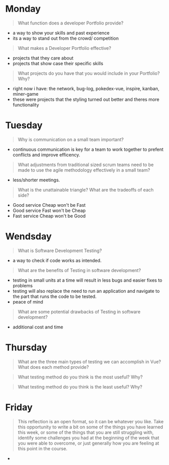 # Monday
>What function does a developer Portfolio provide?
- a way to show your skills and past experience
- its a way to stand out from the crowd/ competition

>What makes a Developer Portfolio effective?
- projects that they care about
- projects that show case their specific skills

>What projects do you have that you would include in your Portfolio? Why?
- right now i have: the network, bug-log, pokedex-vue, inspire, kanban, miner-game
- these were projects that the styling turned out better and theres more functionality

# Tuesday
>Why is communication on a small team important?
- continuous communication is key for a team to work together to prefent conflicts and improve efficency.

>What adjustments from traditional sized scrum teams need to be made to use the agile methodology effectively in a small team?
- less/shorter meetings.

>What is the unattainable triangle? What are the tradeoffs of each side?
- Good service Cheap won't be Fast
- Good service Fast won't be Cheap
- Fast service Cheap won't be Good

# Wendsday
>What is Software Development Testing?
- a way to check if code works as intended.

>What are the benefits of Testing in software development?
- testing in small units at a time will result in less bugs and easier fixes to problems
- testing will also replace the need to run an application and navigate to the part that runs the code to be tested.
- peace of mind

>What are some potential drawbacks of Testing in software development?
- additional cost and time

# Thursday
>What are the three main types of testing we can accomplish in Vue? What does each method provide?

>What testing method do you think is the most useful? Why?

>What testing method do you think is the least useful? Why?

# Friday
>This reflection is an open format, so it can be whatever you like. Take this opportunity to write a bit on some of the things you have learned this week, or some of the things that you are still struggling with, identify some challenges you had at the beginning of the week that you were able to overcome, or just generally how you are feeling at this point in the course.
- 